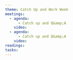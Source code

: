 ```yaml
---
theme: Catch Up and Work Week
meetings:
  - agenda:
      - Catch up and Q&amp;A
    video:
  - agenda:
      - Catch up and Q&amp;A
    video:
readings:
tasks:
---
```

